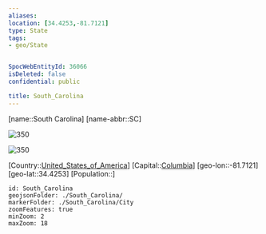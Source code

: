```yaml
---
aliases: 
location: [34.4253,-81.7121]
type: State
tags:
- geo/State


SpocWebEntityId: 36066
isDeleted: false
confidential: public

title: South_Carolina
---
```

[name::South Carolina]
[name-abbr::SC]

![350](geo/Continent/North-America/United_States_of_America/South_Carolina/Seal_of_South_Carolina.svg)

![350](geo/Continent/North-America/United_States_of_America/South_Carolina/Flag_of_South_Carolina.svg)


[Country::[United_States_of_America](geo/Continent/North-America/United_States_of_America.md)]
[Capital::[Columbia](geo/Continent/North-America/United_States_of_America/South_Carolina/City/Columbia.md)]
[geo-lon::-81.7121]
[geo-lat::34.4253]
[Population::]



```leaflet
id: South_Carolina
geojsonFolder: ./South_Carolina/
markerFolder: ./South_Carolina/City
zoomFeatures: true 
minZoom: 2 
maxZoom: 18
```


